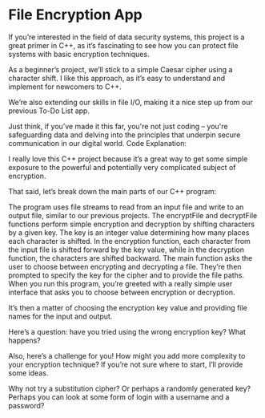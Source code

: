 # File Encryption App
If you’re interested in the field of data security systems, this project is a great primer in C++, as it’s fascinating to see how you can protect file systems with basic encryption techniques.

As a beginner’s project, we’ll stick to a simple Caesar cipher using a character shift. I like this approach, as it’s easy to understand and implement for newcomers to C++.

We’re also extending our skills in file I/O, making it a nice step up from our previous To-Do List app.

Just think, if you’ve made it this far, you're not just coding – you're safeguarding data and delving into the principles that underpin secure communication in our digital world.
Code Explanation:

I really love this C++ project because it’s a great way to get some simple exposure to the powerful and potentially very complicated subject of encryption.

That said, let’s break down the main parts of our C++ program:

The program uses file streams to read from an input file and write to an output file, similar to our previous projects.
The encryptFile and decryptFile functions perform simple encryption and decryption by shifting characters by a given key. The key is an integer value determining how many places each character is shifted.
In the encryption function, each character from the input file is shifted forward by the key value, while in the decryption function, the characters are shifted backward.
The main function asks the user to choose between encrypting and decrypting a file. They’re then prompted to specify the key for the cipher and to provide the file paths.
When you run this program, you’re greeted with a really simple user interface that asks you to choose between encryption or decryption.

It’s then a matter of choosing the encryption key value and providing file names for the input and output.

Here’s a question: have you tried using the wrong encryption key? What happens?

Also, here’s a challenge for you! How might you add more complexity to your encryption technique? If you’re not sure where to start, I’ll provide some ideas.

Why not try a substitution cipher? Or perhaps a randomly generated key? Perhaps you can look at some form of login with a username and a password?

